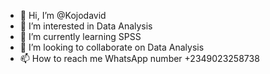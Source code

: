 - 👋 Hi, I’m @Kojodavid
- 👀 I’m interested in Data Analysis
- 🌱 I’m currently learning SPSS
- 💞️ I’m looking to collaborate on Data Analysis
- 📫 How to reach me WhatsApp number +2349023258738

<!---
Kojodavid/Kojodavid is a ✨ special ✨ repository because its `README.md` (this file) appears on your GitHub profile.
You can click the Preview link to take a look at your changes.
--->
